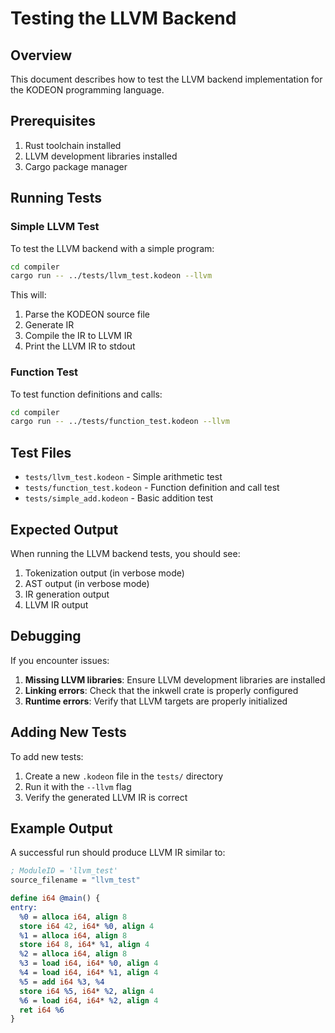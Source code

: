 # Testing the LLVM Backend

## Overview

This document describes how to test the LLVM backend implementation for the KODEON programming language.

## Prerequisites

1. Rust toolchain installed
2. LLVM development libraries installed
3. Cargo package manager

## Running Tests

### Simple LLVM Test

To test the LLVM backend with a simple program:

```bash
cd compiler
cargo run -- ../tests/llvm_test.kodeon --llvm
```

This will:

1. Parse the KODEON source file
2. Generate IR
3. Compile the IR to LLVM IR
4. Print the LLVM IR to stdout

### Function Test

To test function definitions and calls:

```bash
cd compiler
cargo run -- ../tests/function_test.kodeon --llvm
```

## Test Files

- `tests/llvm_test.kodeon` - Simple arithmetic test
- `tests/function_test.kodeon` - Function definition and call test
- `tests/simple_add.kodeon` - Basic addition test

## Expected Output

When running the LLVM backend tests, you should see:

1. Tokenization output (in verbose mode)
2. AST output (in verbose mode)
3. IR generation output
4. LLVM IR output

## Debugging

If you encounter issues:

1. **Missing LLVM libraries**: Ensure LLVM development libraries are installed
2. **Linking errors**: Check that the inkwell crate is properly configured
3. **Runtime errors**: Verify that LLVM targets are properly initialized

## Adding New Tests

To add new tests:

1. Create a new `.kodeon` file in the `tests/` directory
2. Run it with the `--llvm` flag
3. Verify the generated LLVM IR is correct

## Example Output

A successful run should produce LLVM IR similar to:

```llvm
; ModuleID = 'llvm_test'
source_filename = "llvm_test"

define i64 @main() {
entry:
  %0 = alloca i64, align 8
  store i64 42, i64* %0, align 4
  %1 = alloca i64, align 8
  store i64 8, i64* %1, align 4
  %2 = alloca i64, align 8
  %3 = load i64, i64* %0, align 4
  %4 = load i64, i64* %1, align 4
  %5 = add i64 %3, %4
  store i64 %5, i64* %2, align 4
  %6 = load i64, i64* %2, align 4
  ret i64 %6
}
```
